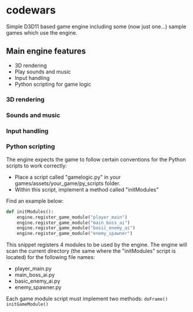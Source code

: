# codewars

Simple D3D11 based game engine including some (now just one...) sample games 
which use the engine. 

## Main engine features
* 3D rendering
* Play sounds and music
* Input handling
* Python scripting for game logic

### 3D rendering

### Sounds and music

### Input handling

### Python scripting
The engine expects the game to follow certain conventions 
for the Python scripts to work correctly:

* Place a script called "gamelogic.py" in your games/assets/your_game/py_scripts folder. 
* Within this script, implement a method called "initModules"

Find an example below:

```python
def initModules():
	engine.register_game_module("player_main")
	engine.register_game_module("main_boss_ai")
	engine.register_game_module("basic_enemy_ai")
	engine.register_game_module("enemy_spawner")
```

This snippet registers 4 modules to be used by the engine. 
The engine will scan the current directory (the same where the "initModules" script is located)
for the following file names:
* player_main.py
* main_boss_ai.py
* basic_enemy_ai.py
* enemy_spawner.py

Each game module script must implement two methods:
`doFrame()`
`initGameModule()`
